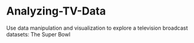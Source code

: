 # Analyzing-TV-Data
Use data manipulation and visualization to explore a television broadcast datasets: The Super Bowl
